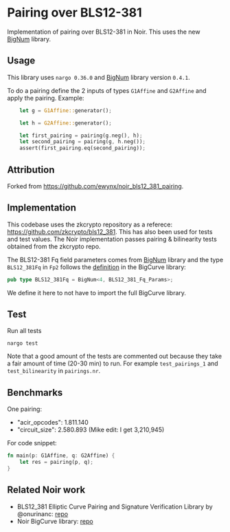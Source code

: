 # Pairing over BLS12-381

Implementation of pairing over BLS12-381 in Noir. This uses the new [BigNum](https://github.com/noir-lang/noir-bignum) library. 

## Usage

This library uses `nargo 0.36.0` and [BigNum](https://github.com/noir-lang/noir-bignum) library version `0.4.1`. 

To do a pairing define the 2 inputs of types `G1Affine` and `G2Affine` and apply the pairing. Example:
```rust
    let g = G1Affine::generator();

    let h = G2Affine::generator();

    let first_pairing = pairing(g.neg(), h);
    let second_pairing = pairing(g, h.neg());
    assert(first_pairing.eq(second_pairing));
```

## Attribution

Forked from https://github.com/ewynx/noir_bls12_381_pairing.

## Implementation

This codebase uses the zkcrypto repository as a referece: https://github.com/zkcrypto/bls12_381. This has also been used for tests and test values. 
The Noir implementation passes pairing & bilinearity tests obtained from the zkcrypto repo. 

The BLS12-381 Fq field parameters comes from [BigNum](https://github.com/noir-lang/noir-bignum) library and the type `BLS12_381Fq` in `Fp2` follows the [definition](https://github.com/noir-lang/noir_bigcurve/blob/main/src/curves/bls12_381.nr#L60) in the BigCurve library:
```rust
pub type BLS12_381Fq = BigNum<4, BLS12_381_Fq_Params>;
```

We define it here to not have to import the full BigCurve library. 

## Test

Run all tests
```
nargo test
```

Note that a good amount of the tests are commented out because they take a fair amount of time (20-30 min) to run. For example `test_pairings_1` and `test_bilinearity` in `pairings.nr`. 

## Benchmarks

One pairing:
- "acir_opcodes": 1.811.140
- "circuit_size": 2.580.893 (Mike edit: I get 3,210,945)

For code snippet:
```rust
fn main(p: G1Affine, q: G2Affine) {
    let res = pairing(p, q);
}
```


## Related Noir work
- BLS12_381 Elliptic Curve Pairing and Signature Verification Library by @onurinanc: [repo](https://github.com/onurinanc/noir-bls-signature)
- Noir BigCurve library: [repo](https://github.com/noir-lang/noir_bigcurve)




